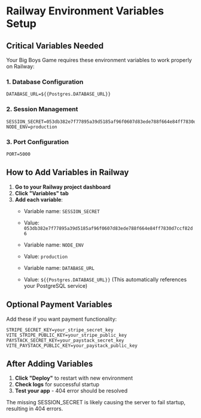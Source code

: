 # Railway Environment Variables Setup

## Critical Variables Needed

Your Big Boys Game requires these environment variables to work properly on Railway:

### 1. Database Configuration
```
DATABASE_URL=${{Postgres.DATABASE_URL}}
```

### 2. Session Management
```
SESSION_SECRET=053db382e7f77895a39d5185af96f0607d83ede788f664e84ff7830d7ccf82d6
NODE_ENV=production
```

### 3. Port Configuration
```
PORT=5000
```

## How to Add Variables in Railway

1. **Go to your Railway project dashboard**
2. **Click "Variables" tab**
3. **Add each variable**:
   - Variable name: `SESSION_SECRET`
   - Value: `053db382e7f77895a39d5185af96f0607d83ede788f664e84ff7830d7ccf82d6`
   
   - Variable name: `NODE_ENV`
   - Value: `production`
   
   - Variable name: `DATABASE_URL`
   - Value: `${{Postgres.DATABASE_URL}}` (This automatically references your PostgreSQL service)

## Optional Payment Variables
Add these if you want payment functionality:
```
STRIPE_SECRET_KEY=your_stripe_secret_key
VITE_STRIPE_PUBLIC_KEY=your_stripe_public_key
PAYSTACK_SECRET_KEY=your_paystack_secret_key
VITE_PAYSTACK_PUBLIC_KEY=your_paystack_public_key
```

## After Adding Variables

1. **Click "Deploy"** to restart with new environment
2. **Check logs** for successful startup
3. **Test your app** - 404 error should be resolved

The missing SESSION_SECRET is likely causing the server to fail startup, resulting in 404 errors.
